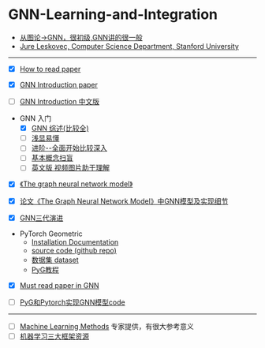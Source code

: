 # GNN-Learning-and-Integration
- [从图论->GNN，很初级,GNN讲的很一般](https://www.bilibili.com/video/av62661713/?spm_id_from=333.788.videocard.3)
- [Jure Leskovec, Computer Science Department, Stanford University](https://www.bilibili.com/video/av51673220/?spm_id_from=333.788.videocard.1)
-------------------------------------------------------------------------------------
- [x] [How to read paper](https://github.com/Billy1900/GNN-Learning-and-Integration/blob/master/How%20to%20Read%20a%20Paper.pdf)

- [x] [GNN Introduction paper](https://github.com/Billy1900/GNN-Learning-and-Integration/blob/master/Graph%20Neural%20Networks-A%20Review%20of%20Methods%20and%20Applications.pdf)

- [ ] [GNN Introduction 中文版](https://github.com/Billy1900/GNN-Learning-and-Integration/blob/master/GNN_Review1.1.pdf)

- GNN 入门
  - [x] [GNN 综述(比较全)](https://zhuanlan.zhihu.com/p/76001080)
  - [ ] [浅显易懂](https://zhuanlan.zhihu.com/p/38612863)
  - [ ] [进阶--全面开始比较深入](https://zhuanlan.zhihu.com/p/65539782)
  - [ ] [基本概念扫盲](https://zhuanlan.zhihu.com/p/54505069)
  - [ ] [英文版 视频图片助于理解](http://tkipf.github.io/graph-convolutional-networks/)

- [x] [《The graph neural network model》](https://github.com/Billy1900/GNN-Learning-and-Integration/blob/master/The%20graph%20neural%20network%20model.pdf)

- [x] [论文《The Graph Neural Network Model》中GNN模型及实现细节](https://github.com/Billy1900/GNN-Learning-and-Integration/blob/master/%E8%AE%BA%E6%96%87%E3%80%8AThe%20Graph%20Neural%20Network%20Model%E3%80%8B%E4%B8%ADGNN%E6%A8%A1%E5%9E%8B%E5%8F%8A%E5%AE%9E%E7%8E%B0%E7%BB%86%E8%8A%82.pdf)

- [x] [GNN三代演进](http://xtf615.com/2019/02/24/gcn/)

- PyTorch Geometric
  - [Installation Documentation](https://pytorch-geometric.readthedocs.io/en/latest/notes/installation.html)
  - [source code (github repo)](https://github.com/rusty1s/pytorch_geometric)
  - [数据集 dataset](https://linqs.soe.ucsc.edu/data)
  - [PyG教程](https://github.com/Billy1900/GNN-Learning-and-Integration/blob/master/Hands-on-Graph-Neural-Networks-with-PyTorch-PyTorch-Geometric1.pdf)

- [x] [Must read paper in GNN](https://github.com/Billy1900/GNN-Learning-and-Integration/blob/master/Must_read_paper_GNN.md)

- [ ] [PyG和Pytorch实现GNN模型code](https://github.com/Billy1900/GNN-Learning-and-Integration/blob/master/PyG%E5%92%8CPytorch%E5%AE%9E%E7%8E%B0GNN%E6%A8%A1%E5%9E%8B.zip)




-------------------------------------------------------------------------------------
- [ ] [Machine Learning Methods](https://github.com/Billy1900/GNN-Learning-and-Integration/blob/master/new-in-ml-2019.pdf)
专家提供，有很大参考意义
- [ ] [机器学习三大框架资源](https://github.com/Billy1900/GNN-Learning-and-Integration/blob/master/%E6%9C%BA%E5%99%A8%E5%AD%A6%E4%B9%A0%E4%B8%89%E5%A4%A7%E6%A1%86%E6%9E%B6%E5%AD%A6%E4%B9%A0.md)
